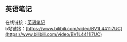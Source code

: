 ## 英语笔记 
在线链接：[英语笔记](https://namewjp.github.io/English-Note/)  
b站链接：[https://www.bilibili.com/video/BV1L4411i7UC](https://www.bilibili.com/video/BV1L4411i7UC)